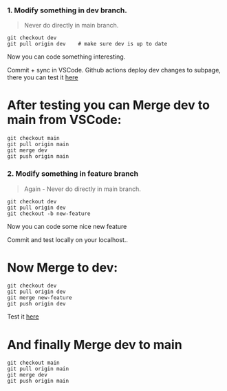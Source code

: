 ### 1. Modify something in dev branch.  
> Never do directly in main branch.  

```
git checkout dev
git pull origin dev    # make sure dev is up to date
```

Now you can code something interesting. 

Commit + sync in VSCode. 
Github actions deploy dev changes to subpage, there you can test it [here](https://chess-pairing.online/dev-auto-folder) 

# After testing you can Merge dev to main from VSCode:
```
git checkout main
git pull origin main
git merge dev
git push origin main
```

### 2. Modify something in feature branch ###
> Again - Never do directly in main branch.   
```
git checkout dev
git pull origin dev
git checkout -b new-feature
```

Now you can code some nice new feature

Commit and test locally on your localhost.. 

# Now Merge to dev:
```
git checkout dev
git pull origin dev
git merge new-feature
git push origin dev
```

Test it [here](https://chess-pairing.online/dev-auto-folder) 

# And finally Merge dev to main
```
git checkout main
git pull origin main
git merge dev
git push origin main
```
